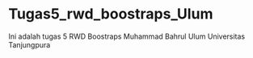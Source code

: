 # Tugas5_rwd_boostraps_Ulum
Ini adalah tugas 5 RWD Boostraps Muhammad Bahrul Ulum Universitas Tanjungpura
